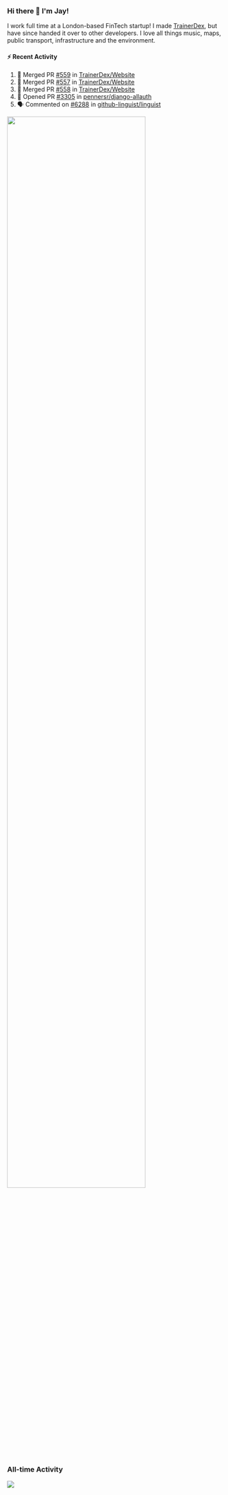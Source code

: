 ### Hi there 👋 I'm Jay!
I work full time at a London-based FinTech startup! I made [TrainerDex](https://www.github.com/TrainerDex), but have since handed it over to other developers. I love all things music, maps, public transport, infrastructure and the environment.

#### :zap: Recent Activity
<!--START_SECTION:activity-->
1. 🎉 Merged PR [#559](https://github.com/TrainerDex/Website/pull/559) in [TrainerDex/Website](https://github.com/TrainerDex/Website)
2. 🎉 Merged PR [#557](https://github.com/TrainerDex/Website/pull/557) in [TrainerDex/Website](https://github.com/TrainerDex/Website)
3. 🎉 Merged PR [#558](https://github.com/TrainerDex/Website/pull/558) in [TrainerDex/Website](https://github.com/TrainerDex/Website)
4. 💪 Opened PR [#3305](https://github.com/pennersr/django-allauth/pull/3305) in [pennersr/django-allauth](https://github.com/pennersr/django-allauth)
5. 🗣 Commented on [#6288](https://github.com/github-linguist/linguist/issues/6288) in [github-linguist/linguist](https://github.com/github-linguist/linguist)
<!--END_SECTION:activity-->

[<img src="https://wakatime.com/share/@TurnrDev/4142a9ac-7325-4d2f-a2bb-ec199b5c798c.svg" width="80%" />](https://wakatime.com/@TurnrDev)  


### All-time Activity
[<img src="https://github-readme-stats.vercel.app/api/wakatime?username=TurnrDev&layout=compact" />](https://wakatime.com/@TurnrDev)
